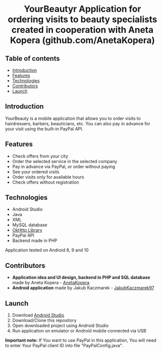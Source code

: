 <h1 align="center">
 <strong>YourBeautyr</strong>
 Application for ordering visits to beauty specialists created in cooperation with Aneta Kopera (github.com/AnetaKopera)
<br/>
</h1>


## Table of contents
* [Introduction](#introduction)
* [Features](#features)
* [Technologies](#technologies)
* [Contributors](#contributors)
* [Launch](#launch)

## Introduction
YourBeauty is a mobile application that allows you to order visits to hairdressers, barbers, beauticians, etc. You can also pay in advance for your visit using the built-in PayPal API.

## Features
* Check offers from your city
* Order the selected service in the selected company
* Pay in advance via PayPal, or order without paying
* See your ordered visits
* Order visits only for available hours
* Check offers without registration

## Technologies
* Android Studio
* Java
* XML
* MySQL database
* [OkHttp Library](https://square.github.io/okhttp/)
* PayPal API 
* Backend made in PHP

Application tested on Android  8, 9 and 10

## Contributors

* **Application idea and UI design, backend in PHP and SQL database** made by Aneta Kopera - [AnetaKopera](https://github.com/AnetaKopera)
* **Android application** made by Jakub Kaczmarek - [JakubKaczmarek97](https://github.com/JakubKaczmarek97)

## Launch
1. Download [Android Studio](https://developer.android.com/studio)
2. Download/Clone this repository 
3. Open downloaded project using Android Studio
4. Run application on emulator or Android mobile connected via USB

<strong>Important note:</strong> If You want to use PayPal in this application, You will need to enter Your PayPal client ID into file "PayPalConfig.java". 
